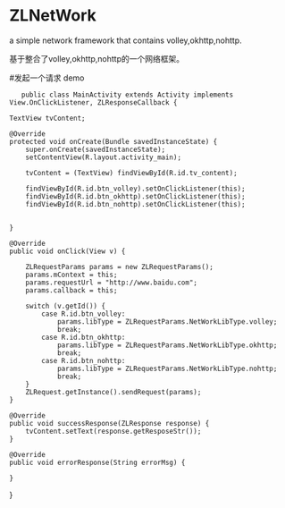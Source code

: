 # ZLNetWork
a simple network framework that contains volley,okhttp,nohttp.

基于整合了volley,okhttp,nohttp的一个网络框架。

#发起一个请求 demo

       public class MainActivity extends Activity implements View.OnClickListener, ZLResponseCallback {

    TextView tvContent;

    @Override
    protected void onCreate(Bundle savedInstanceState) {
        super.onCreate(savedInstanceState);
        setContentView(R.layout.activity_main);

        tvContent = (TextView) findViewById(R.id.tv_content);

        findViewById(R.id.btn_volley).setOnClickListener(this);
        findViewById(R.id.btn_okhttp).setOnClickListener(this);
        findViewById(R.id.btn_nohttp).setOnClickListener(this);


    }

    @Override
    public void onClick(View v) {

        ZLRequestParams params = new ZLRequestParams();
        params.mContext = this;
        params.requestUrl = "http://www.baidu.com";
        params.callback = this;

        switch (v.getId()) {
            case R.id.btn_volley:
                params.libType = ZLRequestParams.NetWorkLibType.volley;
                break;
            case R.id.btn_okhttp:
                params.libType = ZLRequestParams.NetWorkLibType.okhttp;
                break;
            case R.id.btn_nohttp:
                params.libType = ZLRequestParams.NetWorkLibType.nohttp;
                break;
        }
        ZLRequest.getInstance().sendRequest(params);
    }

    @Override
    public void successResponse(ZLResponse response) {
        tvContent.setText(response.getResposeStr());
    }

    @Override
    public void errorResponse(String errorMsg) {

    }
}
